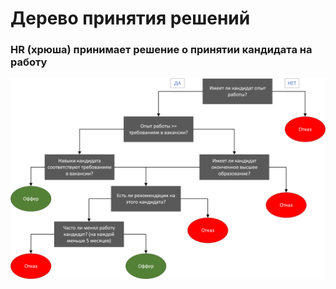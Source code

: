 # Дерево принятия решений
### HR (хрюша) принимает решение о принятии кандидата на работу
![tree](ДеревоРешений.png)